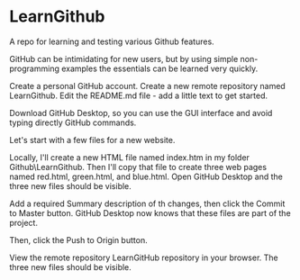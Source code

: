 # LearnGithub
A repo for learning and testing various Github features.

GitHub can be intimidating for new users, but by using simple non-programming examples the essentials can be learned very quickly.

Create a personal GitHub account.  Create a new remote repository named LearnGithub.  Edit the README.md file - add a little text to get started.

Download GitHub Desktop, so you can use the GUI interface and avoid typing directly GitHub commands.

Let's start with a few files for a new website.

Locally, I'll create a new HTML file named index.htm in my folder Github\LearnGithub. Then I'll copy that file to create three web pages named red.html, green.html, and blue.html.  Open GitHub Desktop and the three new files should be visible.

Add a required Summary description of th changes, then click the Commit to Master button.  GitHub Desktop now knows that these files are part of the project.

Then, click the Push to Origin button.

View the remote repository LearnGitHub repository in your browser.  The three new files should be visible.
